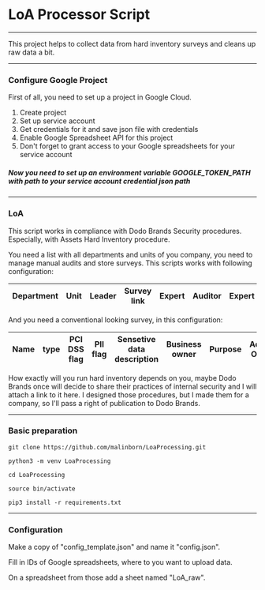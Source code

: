 # LoA Processor Script
___
This project helps to collect data from hard inventory surveys and cleans up raw data a bit.
___
### Configure Google Project
First of all, you need to set up a project in Google Cloud. 
1. Create project
2. Set up service account 
3. Get credentials for it and save json file with credentials
4. Enable Google Spreadsheet API for this project 
5. Don't forget to grant access to your Google spreadsheets for your service account

##### Now you need to set up an environment variable GOOGLE_TOKEN_PATH with path to your service account credential json path
___
### LoA
This script works in compliance with Dodo Brands Security procedures. Especially, with Assets Hard Inventory procedure.

You need a list with all departments and units of you company, you need to manage manual audits and store surveys. This scripts works with following configuration:


| Department | Unit| Leader| Survey link| Expert | Auditor	 | Expert | Auditor |
|------------|-----|-------|------------|--------|----------|--------|---------|

And you need a conventional looking survey, in this configuration: 

| Name | type | PCI DSS flag | PII flag | Sensetive data description | Business owner| Purpose | Access Owner | Comments |
|------|------|--------------|----------|----------------------------|---------------|---------|--------------|----------|

How exactly will you run hard inventory depends on you, maybe Dodo Brands once will decide to share their practices of internal security and I will attach a link to it here. I designed those procedures, but I made them for a company, so I'll pass a right of publication to Dodo Brands. 
___
### Basic preparation

```commandline
git clone https://github.com/malinborn/LoaProcessing.git

python3 -m venv LoaProcessing

cd LoaProcessing

source bin/activate

pip3 install -r requirements.txt
```
___
### Configuration
Make a copy of "config_template.json" and name it "config.json".

Fill in IDs of Google spreadsheets, where to you want to upload data. 

On a spreadsheet from those add a sheet named "LoA_raw".

